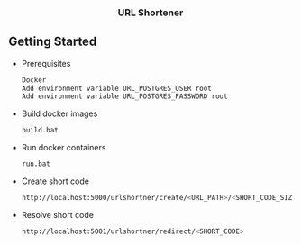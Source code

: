 <div align="center">
  <h3 align="center">URL Shortener</h3>
</div>



<!-- GETTING STARTED -->
## Getting Started

* Prerequisites
  ```sh
  Docker
  Add environment variable URL_POSTGRES_USER root
  Add environment variable URL_POSTGRES_PASSWORD root
  ```

* Build docker images
  ```sh
  build.bat
  ```

* Run docker containers
  ```sh
  run.bat
  ```


* Create short code
  ```sh
  http://localhost:5000/urlshortner/create/<URL_PATH>/<SHORT_CODE_SIZE>
  ```

* Resolve short code
  ```sh
  http://localhost:5001/urlshortner/redirect/<SHORT_CODE>
  ```

